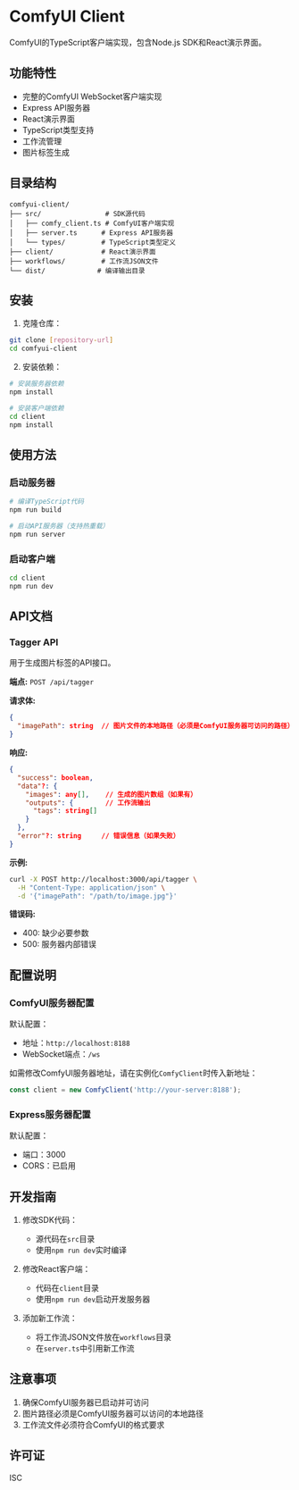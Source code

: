 # ComfyUI Client

ComfyUI的TypeScript客户端实现，包含Node.js SDK和React演示界面。

## 功能特性

- 完整的ComfyUI WebSocket客户端实现
- Express API服务器
- React演示界面
- TypeScript类型支持
- 工作流管理
- 图片标签生成

## 目录结构

```
comfyui-client/
├── src/                # SDK源代码
│   ├── comfy_client.ts # ComfyUI客户端实现
│   ├── server.ts      # Express API服务器
│   └── types/         # TypeScript类型定义
├── client/            # React演示界面
├── workflows/         # 工作流JSON文件
└── dist/             # 编译输出目录
```

## 安装

1. 克隆仓库：
```bash
git clone [repository-url]
cd comfyui-client
```

2. 安装依赖：
```bash
# 安装服务器依赖
npm install

# 安装客户端依赖
cd client
npm install
```

## 使用方法

### 启动服务器

```bash
# 编译TypeScript代码
npm run build

# 启动API服务器（支持热重载）
npm run server
```

### 启动客户端

```bash
cd client
npm run dev
```

## API文档

### Tagger API

用于生成图片标签的API接口。

**端点:** `POST /api/tagger`

**请求体:**
```json
{
  "imagePath": string  // 图片文件的本地路径（必须是ComfyUI服务器可访问的路径）
}
```

**响应:**
```json
{
  "success": boolean,
  "data"?: {
    "images": any[],    // 生成的图片数组（如果有）
    "outputs": {        // 工作流输出
      "tags": string[]
    }
  },
  "error"?: string     // 错误信息（如果失败）
}
```

**示例:**
```bash
curl -X POST http://localhost:3000/api/tagger \
  -H "Content-Type: application/json" \
  -d '{"imagePath": "/path/to/image.jpg"}'
```

**错误码:**
- 400: 缺少必要参数
- 500: 服务器内部错误

## 配置说明

### ComfyUI服务器配置

默认配置：
- 地址：`http://localhost:8188`
- WebSocket端点：`/ws`

如需修改ComfyUI服务器地址，请在实例化`ComfyClient`时传入新地址：

```typescript
const client = new ComfyClient('http://your-server:8188');
```

### Express服务器配置

默认配置：
- 端口：3000
- CORS：已启用

## 开发指南

1. 修改SDK代码：
   - 源代码在`src`目录
   - 使用`npm run dev`实时编译

2. 修改React客户端：
   - 代码在`client`目录
   - 使用`npm run dev`启动开发服务器

3. 添加新工作流：
   - 将工作流JSON文件放在`workflows`目录
   - 在`server.ts`中引用新工作流

## 注意事项

1. 确保ComfyUI服务器已启动并可访问
2. 图片路径必须是ComfyUI服务器可以访问的本地路径
3. 工作流文件必须符合ComfyUI的格式要求

## 许可证

ISC 